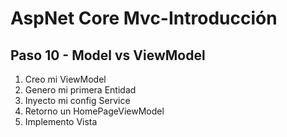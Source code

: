 # AspNet Core Mvc-Introducción

## Paso 10 - Model vs ViewModel

1. Creo mi ViewModel
2. Genero mi primera Entidad
3. Inyecto mi config Service
4. Retorno un HomePageViewModel
5. Implemento Vista

